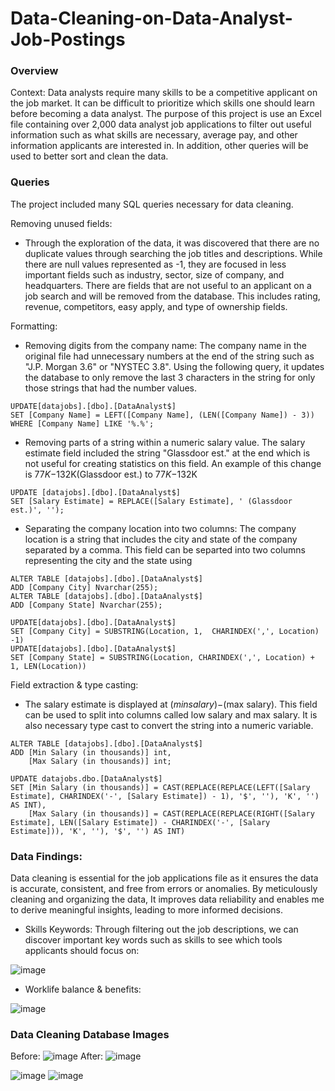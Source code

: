 # Data-Cleaning-on-Data-Analyst-Job-Postings
### Overview
Context: Data analysts require many skills to be a competitive applicant on the job market. It can be difficult to prioritize which skills one should learn before becoming a data analyst. 
The purpose of this project is use an Excel file containing over 2,000 data analyst job applications to filter out useful information such as what skills are necessary, average pay, and other information
applicants are interested in. In addition, other queries will be used to better sort and clean the data. 


### Queries
The project included many SQL queries necessary for data cleaning.

Removing unused fields:
- Through the exploration of the data, it was discovered that there are no duplicate values through searching the job titles and descriptions. While there are null values represented as -1, they are focused in less important fields such as industry, sector, size of company, and headquarters. There are fields that are not useful to an applicant on a job search and will be removed from the database. This includes rating, revenue, competitors, easy apply, and type of ownership fields. 

Formatting:
- Removing digits from the company name: The company name in the original file had unnecessary numbers at the end of the string such as "J.P. Morgan 3.6" or "NYSTEC
3.8". Using the following query, it updates the database to only remove the last 3 characters in the string for only those strings that had the number values.
```
UPDATE[datajobs].[dbo].[DataAnalyst$]
SET [Company Name] = LEFT([Company Name], (LEN([Company Name]) - 3)) 
WHERE [Company Name] LIKE '%.%'; 
```
- Removing parts of a string within a numeric salary value. The salary estimate field included the string "Glassdoor est." at the end which is not useful for creating statistics on this field. An example of this change is $77K-$132K(Glassdoor est.) to $77K-$132K
```
UPDATE [datajobs].[dbo].[DataAnalyst$]
SET [Salary Estimate] = REPLACE([Salary Estimate], ' (Glassdoor est.)', '');
```
- Separating the company location into two columns: The company location is a string that includes the city and state of the company separated by a comma. This field can be separted into two columns representing the city and the state using
```
ALTER TABLE [datajobs].[dbo].[DataAnalyst$]
ADD [Company City] Nvarchar(255);
ALTER TABLE [datajobs].[dbo].[DataAnalyst$]
ADD [Company State] Nvarchar(255);

UPDATE[datajobs].[dbo].[DataAnalyst$]
SET [Company City] = SUBSTRING(Location, 1,  CHARINDEX(',', Location) -1) 
UPDATE[datajobs].[dbo].[DataAnalyst$]
SET [Company State] = SUBSTRING(Location, CHARINDEX(',', Location) + 1, LEN(Location))
```


Field extraction & type casting:
- The salary estimate is displayed at $(min salary)-$(max salary). This field can be used to split into columns called low salary and max salary. It is also necessary type cast to convert the string into a numeric variable.
```
ALTER TABLE [datajobs].[dbo].[DataAnalyst$]
ADD [Min Salary (in thousands)] int,
    [Max Salary (in thousands)] int;

UPDATE datajobs.dbo.[DataAnalyst$]
SET [Min Salary (in thousands)] = CAST(REPLACE(REPLACE(LEFT([Salary Estimate], CHARINDEX('-', [Salary Estimate]) - 1), '$', ''), 'K', '') AS INT),
    [Max Salary (in thousands)] = CAST(REPLACE(REPLACE(RIGHT([Salary Estimate], LEN([Salary Estimate]) - CHARINDEX('-', [Salary Estimate])), 'K', ''), '$', '') AS INT)
```
### Data Findings:
Data cleaning is essential for the job applications file as it ensures the data is accurate, consistent, and free from errors or anomalies. By meticulously cleaning and organizing the data, It improves data reliability and enables me to derive meaningful insights, leading to more informed decisions. 
- Skills Keywords: Through filtering out the job descriptions, we can discover important key words such as skills to see which tools applicants should focus on:
  

![image](https://github.com/danielq24/Data-Cleaning-on-Data-Analyst-Job-Postings/assets/123119481/7854511a-7c2d-462b-935b-5d9dbaf8c5ce)


- Worklife balance & benefits:


![image](https://github.com/danielq24/Data-Cleaning-on-Data-Analyst-Job-Postings/assets/123119481/2e941fe6-d353-4c60-8d9d-0d92031111c0)



### Data Cleaning Database Images
Before:
![image](https://github.com/danielq24/Data-Cleaning-on-Data-Analyst-Job-Postings/assets/123119481/a3c894c5-5c57-45de-bf11-1df0f9736287)
After:
![image](https://github.com/danielq24/Data-Cleaning-on-Data-Analyst-Job-Postings/assets/123119481/b2b2f53d-782d-4a96-aee7-27e5ca578b7f)

![image](https://github.com/danielq24/Data-Cleaning-on-Data-Analyst-Job-Postings/assets/123119481/98b06e27-1949-4914-a9b3-9d2ba91084cb)
![image](https://github.com/danielq24/Data-Cleaning-on-Data-Analyst-Job-Postings/assets/123119481/67ce0c66-9dc7-4346-aaa2-70a8983a0d5e)
